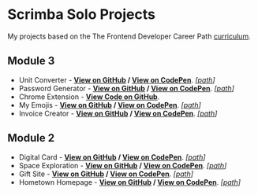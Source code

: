 # Scrimba Solo Projects

My projects based on the The Frontend Developer Career Path [curriculum](https://scrimba.com/learn/frontend).

## Module 3

- Unit Converter - __[View on GitHub](https://arcismd.github.io/scrimba/solo-project-unit-converter/) / [View on CodePen](https://codepen.io/arcismd/pen/eYVNGaX)__. _[[path](https://github.com/arcismd/scrimba/tree/main/solo-project-unit-converter)]_
- Password Generator - __[View on GitHub](https://arcismd.github.io/scrimba/solo-project-pass-generator/) / [View on CodePen](https://codepen.io/arcismd/pen/JjpYRvp)__. _[[path](https://github.com/arcismd/scrimba/tree/main/solo-project-pass-generator)]_
- Chrome Extension - __[View Code on GitHub](https://github.com/arcismd/scrimba/tree/main/chrome-extension-project/)__.
- My Emojis - __[View on GitHub](https://arcismd.github.io/scrimba/solo-project-my-emojis/) / [View on CodePen](https://codepen.io/arcismd/pen/ZErboxp)__. _[[path](https://github.com/arcismd/scrimba/tree/main/solo-project-my-emojis)]_
- Invoice Creator - __[View on GitHub](https://arcismd.github.io/scrimba/solo-project-invoice-creator/) / [View on CodePen](https://codepen.io/arcismd/pen/gOvPRRm)__. _[[path](https://github.com/arcismd/scrimba/tree/main/solo-project-invoice-creator)]_

## Module 2

- Digital Card - __[View on GitHub](https://arcismd.github.io/scrimba/solo-digital-bussines-card/) / [View on CodePen](https://codepen.io/arcismd/pen/XWZXBGv)__. _[[path](https://github.com/arcismd/scrimba/tree/main/solo-digital-bussines-card)]_
- Space Exploration - __[View on GitHub](https://arcismd.github.io/scrimba/solo-space-exploration/) / [View on CodePen](https://codepen.io/arcismd/pen/vYdLPBY)__. _[[path](https://github.com/arcismd/scrimba/tree/main/solo-space-exploration)]_
- Gift Site - __[View on GitHub](https://arcismd.github.io/scrimba/solo-gift-site/) / [View on CodePen](https://codepen.io/arcismd/pen/vYdLPYY)__. _[[path](https://github.com/arcismd/scrimba/tree/main/solo-gift-site)]_
- Hometown Homepage - __[View on GitHub](https://arcismd.github.io/scrimba/hometown-homepage/) / [View on CodePen](https://codepen.io/arcismd/pen/NWyxJWp)__. _[[path](https://github.com/arcismd/scrimba/tree/main/hometown-homepage)]_
